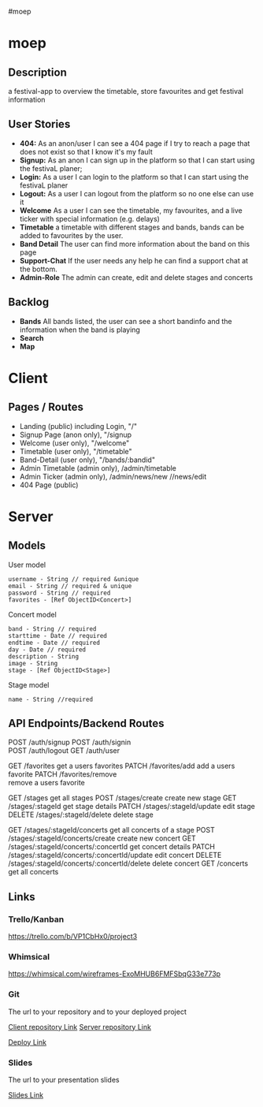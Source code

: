 #moep

# moep

## Description

a festival-app to overview the timetable, store favourites and get festival information

## User Stories

-  **404:** As an anon/user I can see a 404 page if I try to reach a page that does not exist so that I know it's my fault
-  **Signup:** As an anon I can sign up in the platform so that I can start using the festivaL planer;
-  **Login:** As a user I can login to the platform so that I can start using the festivaL planer
-  **Logout:** As a user I can logout from the platform so no one else can use it
-  **Welcome** As a user I can see the timetable, my favourites, and a live ticker with special information (e.g. delays)
-  **Timetable** a timetable with different stages and bands, bands can be added to favourites by the user.
-  **Band Detail** The user can find more information about the band on this page
-  **Support-Chat** If the user needs any help he can find a support chat at the bottom.
-  **Admin-Role** The admin can create, edit and delete stages and concerts

## Backlog

-  **Bands** All bands listed, the user can see a short bandinfo and the information when the band is playing
-  **Search**
-  **Map**

# Client

## Pages / Routes

-  Landing (public) including Login, "/"
-  Signup Page (anon only), "/signup
-  Welcome (user only), "/welcome"
-  Timetable (user only), "/timetable"
-  Band-Detail (user only), "/bands/:bandid"
-  Admin Timetable (admin only), /admin/timetable
-  Admin Ticker (admin only), /admin/news/new //news/edit
-  404 Page (public)

# Server

## Models

User model

```
username - String // required &unique
email - String // required & unique
password - String // required
favorites - [Ref ObjectID<Concert>]
```

Concert model

```
band - String // required
starttime - Date // required
endtime - Date // required
day - Date // required
description - String
image - String
stage - [Ref ObjectID<Stage>]
```

Stage model

```
name - String //required
```

## API Endpoints/Backend Routes

POST /auth/signup
POST /auth/signin  
 POST /auth/logout
GET /auth/user

GET /favorites
get a users favorites
PATCH /favorites/add
add a users favorite
PATCH /favorites/remove  
remove a users favorite

GET /stages get all stages
POST /stages/create create new stage
GET /stages/:stageId get stage details
PATCH /stages/:stageId/update edit stage
DELETE /stages/:stageId/delete delete stage

GET /stages/:stageId/concerts get all concerts of a stage
POST /stages/:stageId/concerts/create create new concert
GET /stages/:stageId/concerts/:concertId get concert details
PATCH /stages/:stageId/concerts/:concertId/update edit concert
DELETE /stages/:stageId/concerts/:concertId/delete delete concert
GET /concerts get all concerts

## Links

### Trello/Kanban

https://trello.com/b/VP1CbHx0/project3

### Whimsical

https://whimsical.com/wireframes-ExoMHUB6FMFSbqG33e773p

### Git

The url to your repository and to your deployed project

[Client repository Link](https://github.com/lemade3k-ironhack/moep-client)
[Server repository Link](https://github.com/lemade3k-ironhack/moep-server)

[Deploy Link](http://heroku.com)

### Slides

The url to your presentation slides

[Slides Link](http://slides.com)
